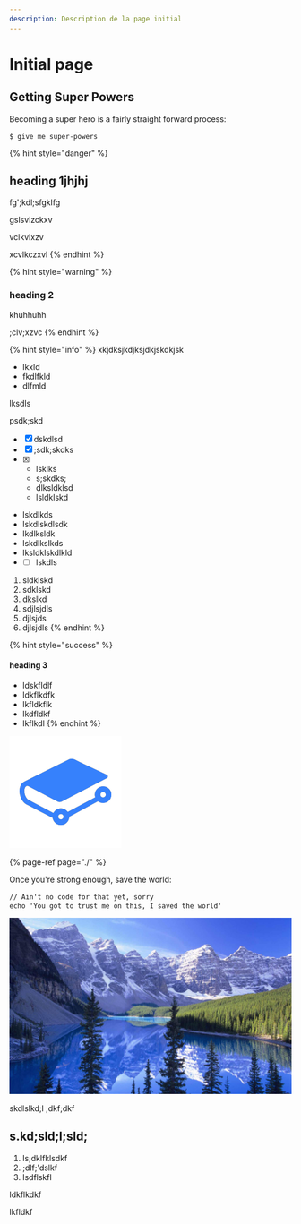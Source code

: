 ```yaml
---
description: Description de la page initial
---
```


# Initial page

## Getting Super Powers

Becoming a super hero is a fairly straight forward process:

```
$ give me super-powers
```



{% hint style="danger" %}
## heading 1jhjhj

fg';kdl;sfgklfg

gslsvlzckxv

vclkvlxzv

xcvlkczxvl
{% endhint %}

{% hint style="warning" %}
### heading 2

khuhhuhh

;clv;xzvc
{% endhint %}

{% hint style="info" %}
xkjdksjkdjksjdkjskdkjsk

* lkxld
* fkdlfkld
* dlfmld

lksdls

psdk;skd

* [x] dskdlsd
* [x] ;sdk;skdks
* [x] * lsklks
  * s;skdks;
  * dlksldklsd
  * lsldklskd
* lskdlkds
* lskdlskdlsdk
* lkdlksldk
* lskdlkslkds
* lksldklskdlkld
* * [ ] lskdls

1. sldklskd
2. sdklskd
3. dkslkd
4. sdjlsjdls
5. djlsjds
6. djlsjdls
{% endhint %}

{% hint style="success" %}
#### heading 3

* ldskfldlf
* ldkflkdfk
* lkfldkflk
* lkdfldkf
* lkflkdl
{% endhint %}

![](.gitbook/assets/telechargement%20%281%29.png)

{% page-ref page="./" %}

Once you're strong enough, save the world:

```
// Ain't no code for that yet, sorry
echo 'You got to trust me on this, I saved the world'
```

![slkdlskldklklsddddlkskds](.gitbook/assets/montagne-france.jpg)

skdlslkd;l ;dkf;dkf

## s.kd;sld;l;sld;

1.  ls;dklfklsdkf 
2. ;dlf;'dslkf
3. lsdflskfl

ldkflkdkf

lkfldkf



